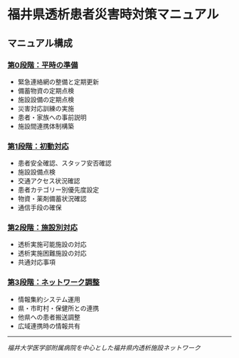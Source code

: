# 福井県透析患者災害時対策マニュアル

## マニュアル構成

### [第0段階：平時の準備](00-preparation.md)
- 緊急連絡網の整備と定期更新
- 備蓄物資の定期点検
- 施設設備の定期点検
- 災害対応訓練の実施
- 患者・家族への事前説明
- 施設間連携体制構築

### [第1段階：初動対応](01-initial-response.md)
- 患者安全確認、スタッフ安否確認
- 施設設備点検
- 交通アクセス状況確認
- 患者カテゴリー別優先度設定
- 物資・薬剤備蓄状況確認
- 通信手段の確保

### [第2段階：施設別対応](02-facility-response.md)
- 透析実施可能施設の対応
- 透析実施困難施設の対応
- 共通対応事項

### [第3段階：ネットワーク調整](03-network-coordination.md)
- 情報集約システム運用
- 県・市町村・保健所との連携
- 他県への患者搬送調整
- 広域連携時の情報共有

---
*福井大学医学部附属病院を中心とした福井県内透析施設ネットワーク*
